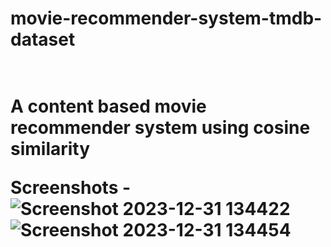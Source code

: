   <h1>movie-recommender-system-tmdb-dataset<h1/><br/>
A content based movie recommender system using cosine similarity

Screenshots - 
![Screenshot 2023-12-31 134422](https://github.com/RohitBeniwal/Movies_Recommeder_System/assets/96646591/2432cd04-c104-4434-9d7b-499d0affd9ff)
![Screenshot 2023-12-31 134454](https://github.com/RohitBeniwal/Movies_Recommeder_System/assets/96646591/bebbbd84-72bf-4a54-b9b1-ece402de43b3)
